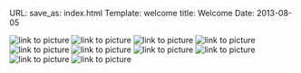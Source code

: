 ﻿URL: 
save_as: index.html
Template: welcome
title: Welcome
Date: 2013-08-05
<div id="maximage">
<img alt="link to picture" src="static/images/welcome/blog_1.png" />
<img alt="link to picture" src="static/images/welcome/blog_2.png" />
<img alt="link to picture" src="static/images/welcome/blog_3.png" />
<img alt="link to picture" src="static/images/welcome/google.png" />
<img alt="link to picture" src="static/images/welcome/final_uestc.png" />
<img alt="link to picture" src="static/images/welcome/2013-07-22-270_1.jpg" />
<img alt="link to picture" src="static/images/welcome/Screenshot-2011-12-01 22_23_10.png" />
<img alt="link to picture" src="static/images/welcome/2013-07-22-270_2.jpg" />
<img alt="link to picture" src="static/images/welcome/wiki1.jpg" />
<img alt="link to picture" src="static/images/welcome/wiki2.jpg" />
</div>
